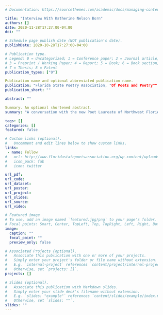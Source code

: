 ```yaml
---
# Documentation: https://sourcethemes.com/academic/docs/managing-content/

title: "Interview With Katherine Nelson Born"
authors: []
date: 2020-11-28T17:27:00-04:00
doi: ""

# Schedule page publish date (NOT publication's date).
publishDate: 2020-10-28T17:27:00-04:00

# Publication type.
# Legend: 0 = Uncategorized; 1 = Conference paper; 2 = Journal article;
# 3 = Preprint / Working Paper; 4 = Report; 5 = Book; 6 = Book section;
# 7 = Thesis; 8 = Patent
publication_types: ["0"]

Publication name and optional abbreviated publication name.
publication: "Florida State Poetry Association, "Of Poets and Poetry""
publication_short: ""

abstract: ""

Summary. An optional shortened abstract.
summary: "A conversation with the new Poet Laureate of Northwest Florida"

tags: []
categories: []
featured: false

# Custom links (optional).
#   Uncomment and edit lines below to show custom links.
links:
 - name: Follow
#   url: http://www.floridastatepoetsassociation.org/wp-content/uploads/2020/10/Nov-Dec-2020-OPAP.pdf
#   icon_pack: fab
#   icon: twitter

url_pdf:
url_code:
url_dataset:
url_poster:
url_project:
url_slides:
url_source:
url_video:

# Featured image
# To use, add an image named `featured.jpg/png` to your page's folder. 
# Focal points: Smart, Center, TopLeft, Top, TopRight, Left, Right, BottomLeft, Bottom, BottomRight.
image:
  caption: ""
  focal_point: ""
  preview_only: false

# Associated Projects (optional).
#   Associate this publication with one or more of your projects.
#   Simply enter your project's folder or file name without extension.
#   E.g. `internal-project` references `content/project/internal-project/index.md`.
#   Otherwise, set `projects: []`.
projects: []

# Slides (optional).
#   Associate this publication with Markdown slides.
#   Simply enter your slide deck's filename without extension.
#   E.g. `slides: "example"` references `content/slides/example/index.md`.
#   Otherwise, set `slides: ""`.
slides: ""
---
```

